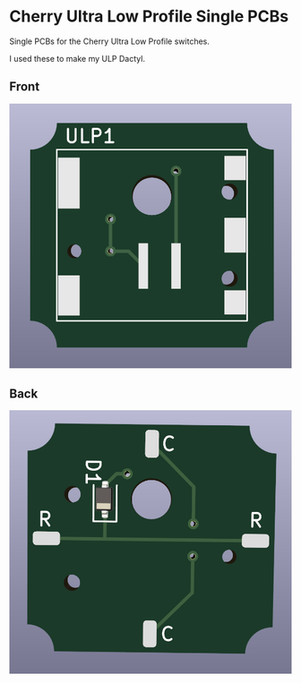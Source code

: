 # Cherry Ultra Low Profile Single PCBs

Single PCBs for the Cherry Ultra Low Profile switches.

I used these to make my ULP Dactyl.

## Front
![front](./assets/front.png)

## Back
![back](./assets/back.png)
